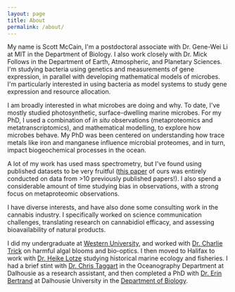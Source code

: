 ```yaml
---
layout: page
title: About
permalink: /about/
---
```


My name is Scott McCain, I'm a postdoctoral associate with Dr. Gene-Wei Li at MIT in the Department of Biology. I also work closely with Dr. Mick Follows in the Department of Earth, Atmospheric, and 
Planetary Sciences. I'm studying bacteria using genetics and measurements of gene expression, in parallel with developing mathematical models of microbes. I'm particularly 
interested in using bacteria as model systems to study gene expression and resource allocation.

I am broadly interested in what microbes are doing and why. To date, I've mostly studied photosynthetic, surface-dwelling marine microbes. For my PhD, I used a combination of *in situ* observations (metaproteomics and metatranscriptomics), and mathematical modelling, to explore how microbes behave. My PhD was been centered on understanding how trace metals like iron and manganese influence microbial proteomes, and in turn, impact biogeochemical processes in the ocean. 

A lot of my work has used mass spectrometry, but I've found using published datasets to be very fruitful ([this paper](https://pubmed.ncbi.nlm.nih.gov/31483995/) of ours was entirely conducted on data from >10 previously published papers!). I also spend a considerable amount of time studying bias in observations, with a strong focus on metaproteomic observations.

I have diverse interests, and have also done some consulting work in the cannabis industry. I specifically worked on science communication challenges, translating research on cannabidiol efficacy, and assessing bioavailability of natural products.

I did my undergraduate at [Western University](https://www.uwo.ca/biology/), and worked with [Dr. Charlie Trick](https://www.uwo.ca/biology/directory/faculty/trick.html) on harmful algal blooms and bio-optics. I then moved to Halifax to work with [Dr. Heike Lotze](http://lotzelab.biology.dal.ca/) studying historical marine ecology and fisheries. I had a brief stint with [Dr. Chris Taggart](http://fishocean.ocean.dal.ca/) in the Oceanography Department at Dalhousie as a research assistant, and then completed a PhD with [Dr. Erin Bertrand](http://erinbertrand.blogspot.ca/) at Dalhousie University in the [Department of Biology](https://www.dal.ca/faculty/science/biology.html).


